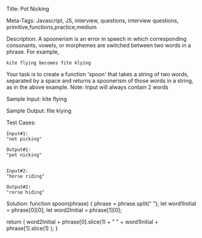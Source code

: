 Title:
Pot Nicking

Meta-Tags:
Javascript, JS, interview, questions, interview questions, primitive,functions,practice,medium 

Description:
A spoonerism is an error in speech in which corresponding consonants, vowels, or morphemes are switched between two words in a phrase. 
For example,

    kite flying becomes fite klying

Your task is to create a function 'spoon' that takes a string of two words, separated by a space and returns a spoonerism of those words in a string, as in the above example.
Note: Input will always contain 2 words

Sample Input:
kite flying

Sample Output:
fite klying

Test Cases:

    Input#1:
    "not picking"

    Output#1:
    "pot nicking"


    Input#2:
    "horse riding"
    
    Output#2:
    "rorse hiding"


Solution:
function spoon(phrase) {
  phrase = phrase.split(" ");
  let word1Initial = phrase[0][0];
  let word2Initial = phrase[1][0];

  return (
    word2Initial + phrase[0].slice(1) + " " + word1Initial + phrase[1].slice(1)
  );
}